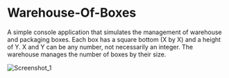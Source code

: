 # Warehouse-Of-Boxes

A simple console application that simulates the management of warehouse and packaging boxes. Each box has a square bottom (X by X) and a height of Y. X and Y can be any number, not necessarily an integer. The warehouse manages the number of boxes by their size.



![Screenshot_1](https://user-images.githubusercontent.com/63552702/115104079-e43edf80-9f5e-11eb-8138-bfd65ba7a034.png)
